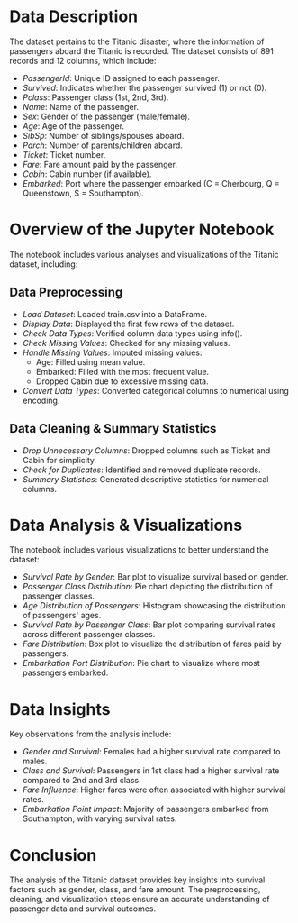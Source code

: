 # Data Description
The dataset pertains to the Titanic disaster, where the information of passengers aboard the Titanic is recorded. The dataset consists of 891 records and 12 columns, which include:

- *PassengerId*: Unique ID assigned to each passenger.
- *Survived*: Indicates whether the passenger survived (1) or not (0).
- *Pclass*: Passenger class (1st, 2nd, 3rd).
- *Name*: Name of the passenger.
- *Sex*: Gender of the passenger (male/female).
- *Age*: Age of the passenger.
- *SibSp*: Number of siblings/spouses aboard.
- *Parch*: Number of parents/children aboard.
- *Ticket*: Ticket number.
- *Fare*: Fare amount paid by the passenger.
- *Cabin*: Cabin number (if available).
- *Embarked*: Port where the passenger embarked (C = Cherbourg, Q = Queenstown, S = Southampton).

# Overview of the Jupyter Notebook
The notebook includes various analyses and visualizations of the Titanic dataset, including:

## Data Preprocessing
- *Load Dataset*: Loaded train.csv into a DataFrame.
- *Display Data*: Displayed the first few rows of the dataset.
- *Check Data Types*: Verified column data types using info().
- *Check Missing Values*: Checked for any missing values.
- *Handle Missing Values*: Imputed missing values:
  - Age: Filled using mean value.
  - Embarked: Filled with the most frequent value.
  - Dropped Cabin due to excessive missing data.
- *Convert Data Types*: Converted categorical columns to numerical using encoding.

## Data Cleaning & Summary Statistics
- *Drop Unnecessary Columns*: Dropped columns such as Ticket and Cabin for simplicity.
- *Check for Duplicates*: Identified and removed duplicate records.
- *Summary Statistics*: Generated descriptive statistics for numerical columns.

# Data Analysis & Visualizations
The notebook includes various visualizations to better understand the dataset:
- *Survival Rate by Gender*: Bar plot to visualize survival based on gender.
- *Passenger Class Distribution*: Pie chart depicting the distribution of passenger classes.
- *Age Distribution of Passengers*: Histogram showcasing the distribution of passengers' ages.
- *Survival Rate by Passenger Class*: Bar plot comparing survival rates across different passenger classes.
- *Fare Distribution*: Box plot to visualize the distribution of fares paid by passengers.
- *Embarkation Port Distribution*: Pie chart to visualize where most passengers embarked.

# Data Insights
Key observations from the analysis include:

- *Gender and Survival*: Females had a higher survival rate compared to males.
- *Class and Survival*: Passengers in 1st class had a higher survival rate compared to 2nd and 3rd class.
- *Fare Influence*: Higher fares were often associated with higher survival rates.
- *Embarkation Point Impact*: Majority of passengers embarked from Southampton, with varying survival rates.

# Conclusion
The analysis of the Titanic dataset provides key insights into survival factors such as gender, class, and fare amount. The preprocessing, cleaning, and visualization steps ensure an accurate understanding of passenger data and survival outcomes.